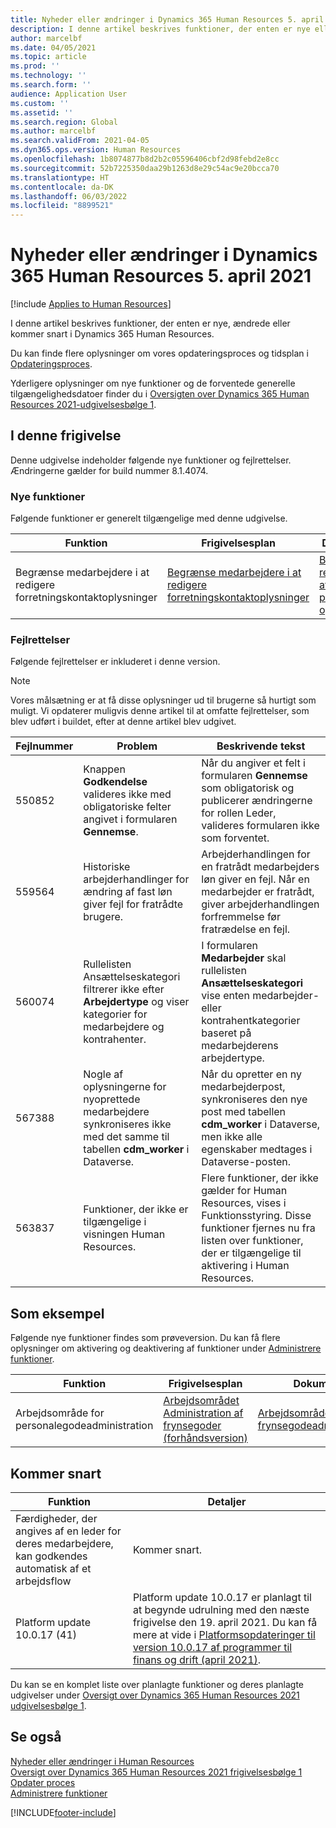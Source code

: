 ```yaml
---
title: Nyheder eller ændringer i Dynamics 365 Human Resources 5. april 2021
description: I denne artikel beskrives funktioner, der enten er nye eller ændrede i Microsoft Dynamics 365 Human Resources for 5. april 2021.
author: marcelbf
ms.date: 04/05/2021
ms.topic: article
ms.prod: ''
ms.technology: ''
ms.search.form: ''
audience: Application User
ms.custom: ''
ms.assetid: ''
ms.search.region: Global
ms.author: marcelbf
ms.search.validFrom: 2021-04-05
ms.dyn365.ops.version: Human Resources
ms.openlocfilehash: 1b8074877b8d2b2c05596406cbf2d98febd2e8cc
ms.sourcegitcommit: 52b7225350daa29b1263d8e29c54ac9e20bcca70
ms.translationtype: HT
ms.contentlocale: da-DK
ms.lasthandoff: 06/03/2022
ms.locfileid: "8899521"
---
```

# <a name="whats-new-or-changed-in-dynamics-365-human-resources-april-5-2021"></a>Nyheder eller ændringer i Dynamics 365 Human Resources 5. april 2021

[!include [Applies to Human Resources](../includes/applies-to-hr.md)]

I denne artikel beskrives funktioner, der enten er nye, ændrede eller kommer snart i Dynamics 365 Human Resources.

Du kan finde flere oplysninger om vores opdateringsproces og tidsplan i [Opdateringsproces](hr-admin-setup-update-process.md).

Yderligere oplysninger om nye funktioner og de forventede generelle tilgængelighedsdatoer finder du i [Oversigten over Dynamics 365 Human Resources 2021-udgivelsesbølge 1](/dynamics365-release-plan/2021wave1/human-resources/dynamics365-human-resources/).

## <a name="in-this-release"></a>I denne frigivelse

Denne udgivelse indeholder følgende nye funktioner og fejlrettelser. Ændringerne gælder for build nummer 8.1.4074.

### <a name="new-features"></a>Nye funktioner

Følgende funktioner er generelt tilgængelige med denne udgivelse.

| Funktion | Frigivelsesplan | Dokument |
| --- | --- | --- |
| Begrænse medarbejdere i at redigere forretningskontaktoplysninger | [Begrænse medarbejdere i at redigere forretningskontaktoplysninger](/dynamics365-release-plan/2021wave1/human-resources/dynamics365-human-resources/restrict-employees-editing-business-contact-details) | [Begrænse redigering af personlige oplysninger](./hr-employee-self-service-restrict-editing.md)|

### <a name="bug-fixes"></a>Fejlrettelser

Følgende fejlrettelser er inkluderet i denne version.

> [!NOTE]
> Vores målsætning er at få disse oplysninger ud til brugerne så hurtigt som muligt. Vi opdaterer muligvis denne artikel til at omfatte fejlrettelser, som blev udført i buildet, efter at denne artikel blev udgivet.

| Fejlnummer | Problem |  Beskrivende tekst |
| --- | --- | --- |
| 550852 | Knappen **Godkendelse** valideres ikke med obligatoriske felter angivet i formularen **Gennemse**. | Når du angiver et felt i formularen **Gennemse** som obligatorisk og publicerer ændringerne for rollen Leder, valideres formularen ikke som forventet. |
| 559564 | Historiske arbejderhandlinger for ændring af fast løn giver fejl for fratrådte brugere. | Arbejderhandlingen for en fratrådt medarbejders løn giver en fejl. Når en medarbejder er fratrådt, giver arbejderhandlingen forfremmelse før fratrædelse en fejl. |
| 560074 | Rullelisten Ansættelseskategori filtrerer ikke efter **Arbejdertype** og viser kategorier for medarbejdere og kontrahenter. | I formularen **Medarbejder** skal rullelisten **Ansættelseskategori** vise enten medarbejder- eller kontrahentkategorier baseret på medarbejderens arbejdertype. |
| 567388 | Nogle af oplysningerne for nyoprettede medarbejdere synkroniseres ikke med det samme til tabellen **cdm_worker** i Dataverse. | Når du opretter en ny medarbejderpost, synkroniseres den nye post med tabellen **cdm_worker** i Dataverse, men ikke alle egenskaber medtages i Dataverse-posten. |
| 563837 | Funktioner, der ikke er tilgængelige i visningen Human Resources. | Flere funktioner, der ikke gælder for Human Resources, vises i Funktionsstyring. Disse funktioner fjernes nu fra listen over funktioner, der er tilgængelige til aktivering i Human Resources. |

## <a name="in-preview"></a>Som eksempel

Følgende nye funktioner findes som prøveversion. Du kan få flere oplysninger om aktivering og deaktivering af funktioner under [Administrere funktioner](hr-admin-manage-features.md).

| Funktion | Frigivelsesplan | Dokument |
| --- | --- | --- |
| Arbejdsområde for personalegodeadministration | [Arbejdsområdet Administration af frynsegoder (forhåndsversion)](/dynamics365-release-plan/2020wave2/human-resources/dynamics365-human-resources/benefits-management-workspace) | [Arbejdsområde for frynsegodeadministration](hr-benefits-management-workspace.md) |

## <a name="coming-soon"></a>Kommer snart

| Funktion | Detaljer |
| --- | --- |
| Færdigheder, der angives af en leder for deres medarbejdere, kan godkendes automatisk af et arbejdsflow | Kommer snart. |
| Platform update 10.0.17 (41) | Platform update 10.0.17 er planlagt til at begynde udrulning med den næste frigivelse den 19. april 2021. Du kan få mere at vide i [Platformsopdateringer til version 10.0.17 af programmer til finans og drift (april 2021)](../fin-ops-core/dev-itpro/get-started/whats-new-platform-updates-10-0-17.md). |

Du kan se en komplet liste over planlagte funktioner og deres planlagte udgivelser under [Oversigt over Dynamics 365 Human Resources 2021 udgivelsesbølge 1](/dynamics365-release-plan/2021wave1/human-resources/dynamics365-human-resources/).

## <a name="see-also"></a>Se også

[Nyheder eller ændringer i Human Resources](hr-admin-whats-new.md)</br>
[Oversigt over Dynamics 365 Human Resources 2021 frigivelsesbølge 1](/dynamics365-release-plan/2021wave1/human-resources/dynamics365-human-resources/)</br>
[Opdater proces](hr-admin-setup-update-process.md)</br>
[Administrere funktioner](hr-admin-manage-features.md)

[!INCLUDE[footer-include](../includes/footer-banner.md)]